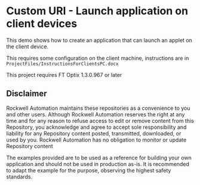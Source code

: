 # Custom URI - Launch application on client devices

This demo shows how to create an application that can launch an applet on the client device.

This requires some configuration on the client machine, instructions are in `ProjectFiles/InstructionsForClientsPC.docx`

This project requires FT Optix 1.3.0.967 or later

## Disclaimer

Rockwell Automation maintains these repositories as a convenience to you and other users. Although Rockwell Automation reserves the right at any time and for any reason to refuse access to edit or remove content from this Repository, you acknowledge and agree to accept sole responsibility and liability for any Repository content posted, transmitted, downloaded, or used by you. Rockwell Automation has no obligation to monitor or update Repository content

The examples provided are to be used as a reference for building your own application and should not be used in production as-is. It is recommended to adapt the example for the purpose, observing the highest safety standards.
